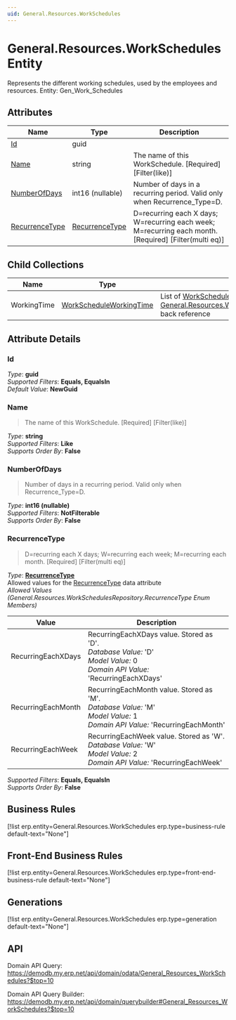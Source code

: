 ```yaml
---
uid: General.Resources.WorkSchedules
---
```

# General.Resources.WorkSchedules Entity

Represents the different working schedules, used by the employees and resources. Entity: Gen_Work_Schedules

## Attributes

| Name | Type | Description |
| ---- | ---- | --- |
| [Id](General.Resources.WorkSchedules.md#id) | guid |  
| [Name](General.Resources.WorkSchedules.md#name) | string | The name of this WorkSchedule. [Required] [Filter(like)] 
| [NumberOfDays](General.Resources.WorkSchedules.md#numberofdays) | int16 (nullable) | Number of days in a recurring period. Valid only when Recurrence_Type=D. 
| [RecurrenceType](General.Resources.WorkSchedules.md#recurrencetype) | [RecurrenceType](General.Resources.WorkSchedules.md#recurrencetype) | D=recurring each X days; W=recurring each week; M=recurring each month. [Required] [Filter(multi eq)] 

## Child Collections

| Name | Type | Description |
| ---- | ---- | --- |
| WorkingTime | [WorkScheduleWorkingTime](General.Resources.WorkScheduleWorkingTime.md) | List of [WorkScheduleWorkingTime](General.Resources.WorkScheduleWorkingTime.md) child objects, based on the [General.Resources.WorkScheduleWorkingTime.WorkSchedule](General.Resources.WorkScheduleWorkingTime.md#workschedule) back reference 


## Attribute Details

### Id

_Type_: **guid**  
_Supported Filters_: **Equals, EqualsIn**  
_Default Value_: **NewGuid**  

### Name

> The name of this WorkSchedule. [Required] [Filter(like)]

_Type_: **string**  
_Supported Filters_: **Like**  
_Supports Order By_: **False**  

### NumberOfDays

> Number of days in a recurring period. Valid only when Recurrence_Type=D.

_Type_: **int16 (nullable)**  
_Supported Filters_: **NotFilterable**  
_Supports Order By_: **False**  

### RecurrenceType

> D=recurring each X days; W=recurring each week; M=recurring each month. [Required] [Filter(multi eq)]

_Type_: **[RecurrenceType](General.Resources.WorkSchedules.md#recurrencetype)**  
Allowed values for the [RecurrenceType](General.Resources.WorkSchedules.md#recurrencetype) data attribute  
_Allowed Values (General.Resources.WorkSchedulesRepository.RecurrenceType Enum Members)_  

| Value | Description |
| ---- | --- |
| RecurringEachXDays | RecurringEachXDays value. Stored as 'D'. <br /> _Database Value:_ 'D' <br /> _Model Value:_ 0 <br /> _Domain API Value:_ 'RecurringEachXDays' |
| RecurringEachMonth | RecurringEachMonth value. Stored as 'M'. <br /> _Database Value:_ 'M' <br /> _Model Value:_ 1 <br /> _Domain API Value:_ 'RecurringEachMonth' |
| RecurringEachWeek | RecurringEachWeek value. Stored as 'W'. <br /> _Database Value:_ 'W' <br /> _Model Value:_ 2 <br /> _Domain API Value:_ 'RecurringEachWeek' |

_Supported Filters_: **Equals, EqualsIn**  
_Supports Order By_: **False**  



## Business Rules

[!list erp.entity=General.Resources.WorkSchedules erp.type=business-rule default-text="None"]

## Front-End Business Rules

[!list erp.entity=General.Resources.WorkSchedules erp.type=front-end-business-rule default-text="None"]

## Generations

[!list erp.entity=General.Resources.WorkSchedules erp.type=generation default-text="None"]

## API

Domain API Query:
<https://demodb.my.erp.net/api/domain/odata/General_Resources_WorkSchedules?$top=10>

Domain API Query Builder:
<https://demodb.my.erp.net/api/domain/querybuilder#General_Resources_WorkSchedules?$top=10>

